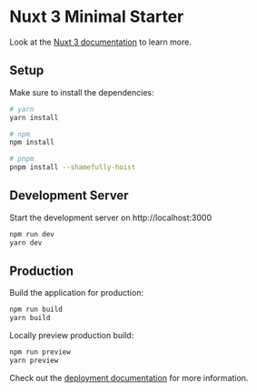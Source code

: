 # Nuxt 3 Minimal Starter

Look at the [Nuxt 3 documentation](https://nuxt.com/docs/getting-started/introduction) to learn more.

## Setup

Make sure to install the dependencies:

```bash
# yarn
yarn install

# npm
npm install

# pnpm
pnpm install --shamefully-hoist
```

## Development Server

Start the development server on http://localhost:3000

```bash
npm run dev
yarn dev
```

## Production

Build the application for production:

```bash
npm run build
yarn build
```

Locally preview production build:

```bash
npm run preview
yarn preview
```

Check out the [deployment documentation](https://nuxt.com/docs/getting-started/deployment) for more information.
